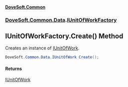 #### [DoveSoft.Common](./index.md 'index')
### [DoveSoft.Common.Data](./DoveSoft-Common-Data.md 'DoveSoft.Common.Data').[IUnitOfWorkFactory](./DoveSoft-Common-Data-IUnitOfWorkFactory.md 'DoveSoft.Common.Data.IUnitOfWorkFactory')
## IUnitOfWorkFactory.Create() Method
Creates an instance of [IUnitOfWork](./DoveSoft-Common-Data-IUnitOfWork.md 'DoveSoft.Common.Data.IUnitOfWork').  
```csharp
DoveSoft.Common.Data.IUnitOfWork Create();
```
#### Returns
[IUnitOfWork](./DoveSoft-Common-Data-IUnitOfWork.md 'DoveSoft.Common.Data.IUnitOfWork')  
  
